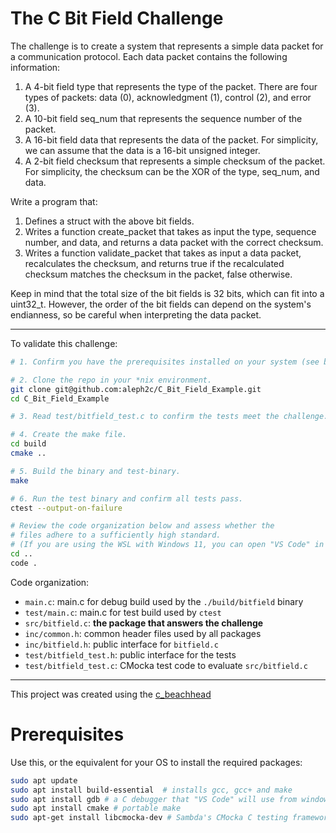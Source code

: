 # The C Bit Field Challenge

The challenge is to create a system that represents a simple data packet for a
communication protocol. Each data packet contains the following information:

1. A 4-bit field type that represents the type of the packet. There are four
types of packets: data (0), acknowledgment (1), control (2), and error (3).
2. A 10-bit field seq_num that represents the sequence number of the packet.
3. A 16-bit field data that represents the data of the packet. For simplicity,
we can assume that the data is a 16-bit unsigned integer.
4. A 2-bit field checksum that represents a simple checksum of the packet. For
simplicity, the checksum can be the XOR of the type, seq_num, and data.  

Write a program that:

1. Defines a struct with the above bit fields.
2. Writes a function create_packet that takes as input the type, sequence
number, and data, and returns a data packet with the correct checksum.
3. Writes a function validate_packet that takes as input a data packet,
recalculates the checksum, and returns true if the recalculated checksum matches
the checksum in the packet, false otherwise.

Keep in mind that the total size of the bit fields is 32 bits, which can fit
into a uint32_t. However, the order of the bit fields can depend on the system's
endianness, so be careful when interpreting the data packet.

---

To validate this challenge:

```bash
# 1. Confirm you have the prerequisites installed on your system (see below).

# 2. Clone the repo in your *nix environment.
git clone git@github.com:aleph2c/C_Bit_Field_Example.git
cd C_Bit_Field_Example

# 3. Read test/bitfield_test.c to confirm the tests meet the challenge.

# 4. Create the make file.
cd build
cmake ..

# 5. Build the binary and test-binary.
make

# 6. Run the test binary and confirm all tests pass.
ctest --output-on-failure

# Review the code organization below and assess whether the
# files adhere to a sufficiently high standard.
# (If you are using the WSL with Windows 11, you can open "VS Code" in Windows)
cd ..
code .
```

Code organization:

- ``main.c``: main.c for debug build used by the ``./build/bitfield`` binary
- ``test/main.c``: main.c for test build used by ``ctest``
- ``src/bitfield.c``: **the package that answers the challenge**
- ``inc/common.h``: common header files used by all packages
- ``inc/bitfield.h``: public interface for ``bitfield.c`` 
- ``test/bitfield_test.h``: public interface for the tests
- ``test/bitfield_test.c``: CMocka test code to evaluate ``src/bitfield.c``

---

This project was created using the [c_beachhead](https://github.com/aleph2c/c_beachhead)

# Prerequisites

Use this, or the equivalent for your OS to install the required packages:

```bash
sudo apt update
sudo apt install build-essential  # installs gcc, gcc+ and make
sudo apt install gdb # a C debugger that "VS Code" will use from windows 11
sudo apt install cmake # portable make
sudo apt-get install libcmocka-dev # Sambda's CMocka C testing framework
```
